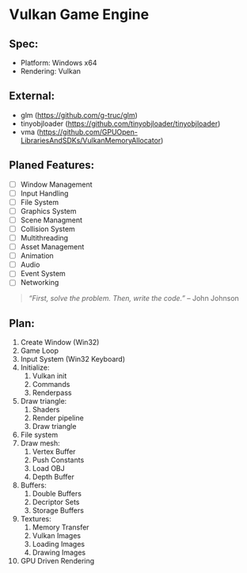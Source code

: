 

# **Vulkan Game Engine**

## Spec:

- Platform: Windows x64
- Rendering: Vulkan

## External:

- glm (https://github.com/g-truc/glm)
- tinyobjloader (https://github.com/tinyobjloader/tinyobjloader)
- vma (https://github.com/GPUOpen-LibrariesAndSDKs/VulkanMemoryAllocator)

## Planed Features:

- [ ] Window Management
- [ ] Input Handling
- [ ] File System
- [ ] Graphics System
- [ ] Scene Managment
- [ ] Collision System
- [ ] Multithreading
- [ ] Asset Management
- [ ] Animation
- [ ] Audio
- [ ] Event System
- [ ] Networking

> *“First, solve the problem. Then, write the code.”* – John Johnson

## Plan:

1. Create Window (Win32)
2. Game Loop
3. Input System (Win32 Keyboard)
4. Initialize:
    1. Vulkan init
    2. Commands
    3. Renderpass
5. Draw triangle:
    1. Shaders
    2. Render pipeline
    3. Draw triangle
6. File system
7. Draw mesh:
    1. Vertex Buffer
    2. Push Constants
    3. Load OBJ
    4. Depth Buffer
8. Buffers:
    1. Double Buffers
    2. Decriptor Sets
    3. Storage Buffers
9. Textures:
    1. Memory Transfer
    2. Vulkan Images
    3. Loading Images
    4. Drawing Images
10. GPU Driven Rendering